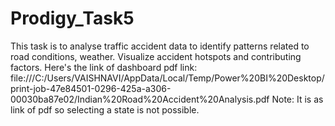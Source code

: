 # Prodigy_Task5
This task is to analyse traffic accident data to identify patterns related to road conditions, weather. Visualize accident hotspots and contributing factors.
Here's the link of dashboard pdf link:
file:///C:/Users/VAISHNAVI/AppData/Local/Temp/Power%20BI%20Desktop/print-job-47e84501-0296-425a-a306-00030ba87e02/Indian%20Road%20Accident%20Analysis.pdf
Note: It is as link of pdf so selecting a state is not possible.
